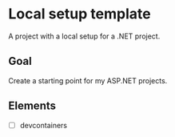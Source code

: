 # Local setup template 

A project with a local setup for a .NET project.

## Goal
Create a starting point for my ASP.NET projects.

## Elements 
- [ ] devcontainers
